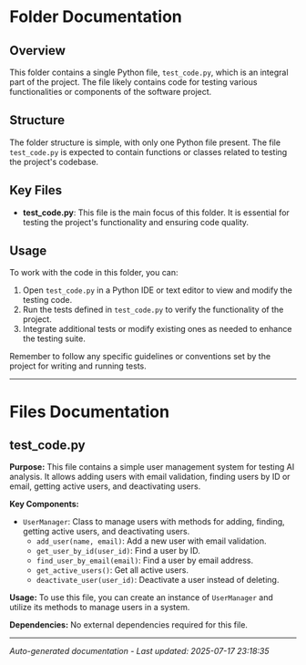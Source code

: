 # Folder Documentation

## Overview
This folder contains a single Python file, `test_code.py`, which is an integral part of the project. The file likely contains code for testing various functionalities or components of the software project.

## Structure
The folder structure is simple, with only one Python file present. The file `test_code.py` is expected to contain functions or classes related to testing the project's codebase.

## Key Files
- **test_code.py**: This file is the main focus of this folder. It is essential for testing the project's functionality and ensuring code quality.

## Usage
To work with the code in this folder, you can:
1. Open `test_code.py` in a Python IDE or text editor to view and modify the testing code.
2. Run the tests defined in `test_code.py` to verify the functionality of the project.
3. Integrate additional tests or modify existing ones as needed to enhance the testing suite.

Remember to follow any specific guidelines or conventions set by the project for writing and running tests.

---

# Files Documentation

## test_code.py

**Purpose:** This file contains a simple user management system for testing AI analysis. It allows adding users with email validation, finding users by ID or email, getting active users, and deactivating users.

**Key Components:**
- `UserManager`: Class to manage users with methods for adding, finding, getting active users, and deactivating users.
  - `add_user(name, email)`: Add a new user with email validation.
  - `get_user_by_id(user_id)`: Find a user by ID.
  - `find_user_by_email(email)`: Find a user by email address.
  - `get_active_users()`: Get all active users.
  - `deactivate_user(user_id)`: Deactivate a user instead of deleting.

**Usage:** To use this file, you can create an instance of `UserManager` and utilize its methods to manage users in a system.

**Dependencies:** No external dependencies required for this file.

---
*Auto-generated documentation - Last updated: 2025-07-17 23:18:35*

